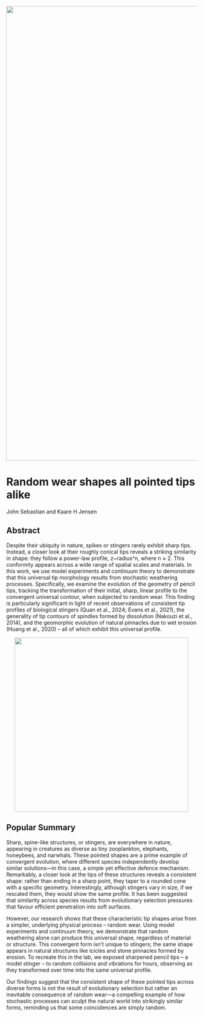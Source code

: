<p align="center">
  <img width="1200" src="https://github.com/user-attachments/assets/0e81d8a3-17dd-442a-8d55-9d03dfa88b8d">
</p>


# Random wear shapes all pointed tips alike
John Sebastian and Kaare H Jensen

## Abstract
Despite their ubiquity in nature, spikes or stingers rarely exhibit sharp tips. Instead, a closer
look at their roughly conical tips reveals a striking similarity in shape: they follow a power-law
profile, z~radius^n, where n ≈ 2. This conformity appears across a wide range of spatial
scales and materials. In this work, we use model experiments and continuum theory to
demonstrate that this universal tip morphology results from stochastic weathering
processes. Specifically, we examine the evolution of the geometry of pencil tips, tracking
the transformation of their initial, sharp, linear profile to the convergent universal contour,
when subjected to random wear. This finding is particularly significant in light of recent
observations of consistent tip profiles of biological stingers (Quan et al., 2024; Evans et al.,
2021), the generality of tip contours of spindles formed by dissolution (Nakouzi et al., 2014),
and the geomorphic evolution of natural pinnacles due to wet erosion (Huang et al., 2020)
– all of which exhibit this universal profile.


<p align="center">
  <img width="460" src="https://github.com/user-attachments/assets/709d1e64-aeba-461f-b085-6ff023e02b4c">
</p>



## Popular Summary
Sharp, spine-like structures, or stingers, are everywhere in nature,
appearing in creatures as diverse as tiny zooplankton, elephants,
honeybees, and narwhals. These pointed shapes are a prime example
of convergent evolution, where different species independently
develop similar solutions—in this case, a simple yet effective defence
mechanism. Remarkably, a closer look at the tips of these structures
reveals a consistent shape: rather than ending in a sharp point, they
taper to a rounded cone with a specific geometry. Interestingly,
although stingers vary in size, if we rescaled them, they would show
the same profile. It has been suggested that similarity across species
results from evolutionary selection pressures that favour efficient
penetration into soft surfaces.

However, our research shows that these characteristic tip shapes arise
from a simpler, underlying physical process – random wear. Using
model experiments and continuum theory, we demonstrate that
random weathering alone can produce this universal shape, regardless
of material or structure. This convergent form isn’t unique to stingers;
the same shape appears in natural structures like icicles and stone
pinnacles formed by erosion. To recreate this in the lab, we exposed
sharpened pencil tips – a model stinger – to random collisions and
vibrations for hours, observing as they transformed over time into the
same universal profile.

Our findings suggest that the consistent shape of these pointed tips
across diverse forms is not the result of evolutionary selection but
rather an inevitable consequence of random wear—a compelling
example of how stochastic processes can sculpt the natural world into
strikingly similar forms, reminding us that some coincidences are
simply random.


